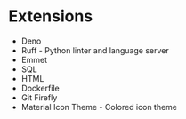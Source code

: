 Extensions
======
* Deno
* Ruff - Python linter and language server
* Emmet
* SQL
* HTML
* Dockerfile
* Git Firefly
* Material Icon Theme - Colored icon theme
